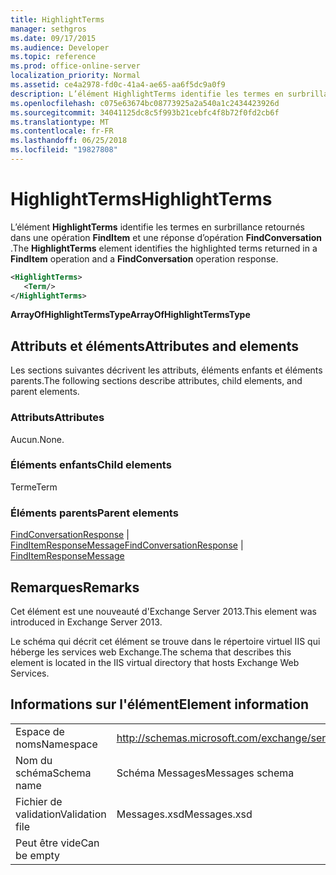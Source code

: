 ```yaml
---
title: HighlightTerms
manager: sethgros
ms.date: 09/17/2015
ms.audience: Developer
ms.topic: reference
ms.prod: office-online-server
localization_priority: Normal
ms.assetid: ce4a2978-fd0c-41a4-ae65-aa6f5dc9a0f9
description: L’élément HighlightTerms identifie les termes en surbrillance retournés dans une opération FindItem et une réponse d’opération FindConversation.
ms.openlocfilehash: c075e63674bc08773925a2a540a1c2434423926d
ms.sourcegitcommit: 34041125dc8c5f993b21cebfc4f8b72f0fd2cb6f
ms.translationtype: MT
ms.contentlocale: fr-FR
ms.lasthandoff: 06/25/2018
ms.locfileid: "19827808"
---
```

# <a name="highlightterms"></a><span data-ttu-id="45c0d-103">HighlightTerms</span><span class="sxs-lookup"><span data-stu-id="45c0d-103">HighlightTerms</span></span>

<span data-ttu-id="45c0d-104">L’élément **HighlightTerms** identifie les termes en surbrillance retournés dans une opération **FindItem** et une réponse d’opération **FindConversation** .</span><span class="sxs-lookup"><span data-stu-id="45c0d-104">The **HighlightTerms** element identifies the highlighted terms returned in a **FindItem** operation and a **FindConversation** operation response.</span></span> 
  
```XML
<HighlightTerms>
   <Term/>
</HighlightTerms>
```

 <span data-ttu-id="45c0d-105">**ArrayOfHighlightTermsType**</span><span class="sxs-lookup"><span data-stu-id="45c0d-105">**ArrayOfHighlightTermsType**</span></span>
## <a name="attributes-and-elements"></a><span data-ttu-id="45c0d-106">Attributs et éléments</span><span class="sxs-lookup"><span data-stu-id="45c0d-106">Attributes and elements</span></span>

<span data-ttu-id="45c0d-107">Les sections suivantes décrivent les attributs, éléments enfants et éléments parents.</span><span class="sxs-lookup"><span data-stu-id="45c0d-107">The following sections describe attributes, child elements, and parent elements.</span></span>
  
### <a name="attributes"></a><span data-ttu-id="45c0d-108">Attributs</span><span class="sxs-lookup"><span data-stu-id="45c0d-108">Attributes</span></span>

<span data-ttu-id="45c0d-109">Aucun.</span><span class="sxs-lookup"><span data-stu-id="45c0d-109">None.</span></span>
  
### <a name="child-elements"></a><span data-ttu-id="45c0d-110">Éléments enfants</span><span class="sxs-lookup"><span data-stu-id="45c0d-110">Child elements</span></span>

<span data-ttu-id="45c0d-111">Terme</span><span class="sxs-lookup"><span data-stu-id="45c0d-111">Term</span></span>
  
### <a name="parent-elements"></a><span data-ttu-id="45c0d-112">Éléments parents</span><span class="sxs-lookup"><span data-stu-id="45c0d-112">Parent elements</span></span>

<span data-ttu-id="45c0d-113">[FindConversationResponse](findconversationresponse.md) | [FindItemResponseMessage](finditemresponsemessage.md)</span><span class="sxs-lookup"><span data-stu-id="45c0d-113">[FindConversationResponse](findconversationresponse.md) | [FindItemResponseMessage](finditemresponsemessage.md)</span></span>
  
## <a name="remarks"></a><span data-ttu-id="45c0d-114">Remarques</span><span class="sxs-lookup"><span data-stu-id="45c0d-114">Remarks</span></span>

<span data-ttu-id="45c0d-115">Cet élément est une nouveauté d'Exchange Server 2013.</span><span class="sxs-lookup"><span data-stu-id="45c0d-115">This element was introduced in Exchange Server 2013.</span></span>
  
<span data-ttu-id="45c0d-116">Le schéma qui décrit cet élément se trouve dans le répertoire virtuel IIS qui héberge les services web Exchange.</span><span class="sxs-lookup"><span data-stu-id="45c0d-116">The schema that describes this element is located in the IIS virtual directory that hosts Exchange Web Services.</span></span>
  
## <a name="element-information"></a><span data-ttu-id="45c0d-117">Informations sur l'élément</span><span class="sxs-lookup"><span data-stu-id="45c0d-117">Element information</span></span>

|||
|:-----|:-----|
|<span data-ttu-id="45c0d-118">Espace de noms</span><span class="sxs-lookup"><span data-stu-id="45c0d-118">Namespace</span></span>  <br/> |http://schemas.microsoft.com/exchange/services/2006/messages  <br/> |
|<span data-ttu-id="45c0d-119">Nom du schéma</span><span class="sxs-lookup"><span data-stu-id="45c0d-119">Schema name</span></span>  <br/> |<span data-ttu-id="45c0d-120">Schéma Messages</span><span class="sxs-lookup"><span data-stu-id="45c0d-120">Messages schema</span></span>  <br/> |
|<span data-ttu-id="45c0d-121">Fichier de validation</span><span class="sxs-lookup"><span data-stu-id="45c0d-121">Validation file</span></span>  <br/> |<span data-ttu-id="45c0d-122">Messages.xsd</span><span class="sxs-lookup"><span data-stu-id="45c0d-122">Messages.xsd</span></span>  <br/> |
|<span data-ttu-id="45c0d-123">Peut être vide</span><span class="sxs-lookup"><span data-stu-id="45c0d-123">Can be empty</span></span>  <br/> ||
   

